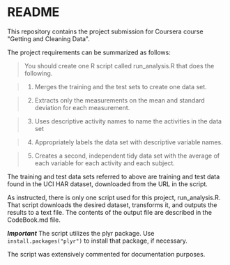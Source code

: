 README
========================================================
This repository contains the project submission for Coursera course "Getting and Cleaning Data".

The project requirements can be summarized as follows:

>You should create one R script called run_analysis.R that does the following. 

>1. Merges the training and the test sets to create one data set.

>2. Extracts only the measurements on the mean and standard deviation for each measurement. 

>3. Uses descriptive activity names to name the activities in the data set

>4. Appropriately labels the data set with descriptive variable names. 

>5. Creates a second, independent tidy data set with the average of each variable for each activity and each subject. 
>

The training and test data sets referred to above are training and test data found in the UCI HAR dataset, downloaded from the URL in the script.


As instructed, there is only one script used for this project, run_analysis.R. That script downloads the 
desired dataset, transforms it, and outputs the results to a text file.  The contents of the output file
are described in the CodeBook.md file.  

***Important*** The script utilizes the plyr package. Use `install.packages("plyr")` to install that package, if necessary.


The script was extensively commented for documentation purposes.

